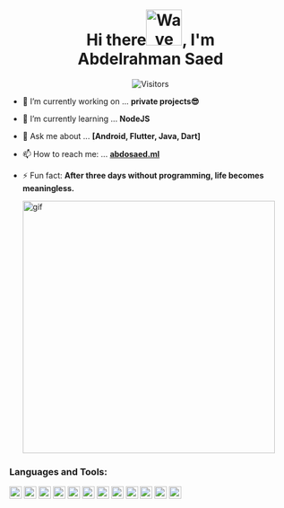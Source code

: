 <h1 align="center">Hi there<img src="https://user-images.githubusercontent.com/33700292/101157406-eec79080-35de-11eb-9543-5c57727a309b.gif" alt="Wave Emoji"  width="64px" />, I'm <br><b>Abdelrahman Saed</b></h1>

<p align="center"> <img src="https://komarev.com/ghpvc/?username=AbdOoSaed&label=Visitors" alt="Visitors"/></p>

- 🔭 I’m currently working on ... **private projects😎**
- 🌱 I’m currently learning ... **NodeJS**
- 💬 Ask me about ... **[Android, Flutter, Java, Dart]**
- 📫 How to reach me: ... <a href="http://abdosaed.ml" target="_blank">**abdosaed.ml**</a>
- ⚡ Fun fact: **After three days without programming, life becomes meaningless.**

  <img src="https://media2.giphy.com/media/H4ETAwCJs7S9mdrFFW/giphy.gif" alt="gif" width="450" />


### Languages and Tools:

<p align="left"><img src="https://www.vectorlogo.zone/logos/java/java-vertical.svg" alt="java" width="22" height="22"/> 
    <img src="https://www.vectorlogo.zone/logos/android/android-official.svg" alt="android" width="22" height="22"/> 
  <img src="https://www.vectorlogo.zone/logos/git-scm/git-scm-icon.svg" alt="git" width="22" height="22"/> 
  <img src="https://www.vectorlogo.zone/logos/dartlang/dartlang-icon.svg" alt="dart" width="22" height="22"/>
  <img src="https://www.vectorlogo.zone/logos/flutterio/flutterio-icon.svg" alt="flutter" width="22" height="22"/>
  <img src="https://www.vectorlogo.zone/logos/firebase/firebase-icon.svg" alt="firebase" width="22" height="22"/>  
  <img src="https://www.vectorlogo.zone/logos/javascript/javascript-vertical.svg" alt="JS" width="22" height="22"/>
  <img src="https://www.vectorlogo.zone/logos/nodejs/nodejs-icon.svg" alt="nodejs" width="22" height="22"/>
  
 <img src="https://devicons.github.io/devicon/devicon.git/icons/express/express-original-wordmark.svg" alt="express" width="22" height="22"/>
 <img src="https://www.vectorlogo.zone/logos/jestjsio/jestjsio-icon.svg" alt="jest" width="22" height="22"/>
 <img src="https://devicons.github.io/devicon/devicon.git/icons/mongodb/mongodb-original-wordmark.svg" alt="mongodb" width="22" height="22"/>
 <img src="https://devicons.github.io/devicon/devicon.git/icons/redis/redis-original-wordmark.svg" alt="redis" width="22" height="22"/>
